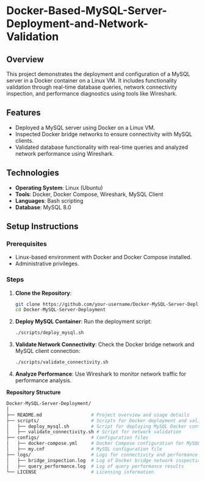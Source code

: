 # Docker-Based-MySQL-Server-Deployment-and-Network-Validation

## Overview
This project demonstrates the deployment and configuration of a MySQL server in a Docker container on a Linux VM. It includes functionality validation through real-time database queries, network connectivity inspection, and performance diagnostics using tools like Wireshark.

## Features
- Deployed a MySQL server using Docker on a Linux VM.
- Inspected Docker bridge networks to ensure connectivity with MySQL clients.
- Validated database functionality with real-time queries and analyzed network performance using Wireshark.

## Technologies
- **Operating System**: Linux (Ubuntu)
- **Tools**: Docker, Docker Compose, Wireshark, MySQL Client
- **Languages**: Bash scripting
- **Database**: MySQL 8.0

## Setup Instructions
### Prerequisites
- Linux-based environment with Docker and Docker Compose installed.
- Administrative privileges.

### Steps
1. **Clone the Repository**:
   ```bash
   git clone https://github.com/your-username/Docker-MySQL-Server-Deployment.git
   cd Docker-MySQL-Server-Deployment
2. **Deploy MySQL Container**:
   Run the deployment script:
   ```bash
   ./scripts/deploy_mysql.sh
3. **Validate Network Connectivity**:
   Check the Docker bridge network and MySQL client connection:
   ```bash
   ./scripts/validate_connectivity.sh
4. **Analyze Performance**: Use Wireshark to monitor network traffic for performance analysis.

**Repository Structure**
```bash
Docker-MySQL-Server-Deployment/
│
├── README.md                  # Project overview and usage details
├── scripts/                   # Scripts for Docker deployment and validation
│   ├── deploy_mysql.sh        # Script for deploying MySQL Docker container
│   ├── validate_connectivity.sh # Script for network validation
├── configs/                   # Configuration files
│   ├── docker-compose.yml     # Docker Compose configuration for MySQL
│   ├── my.cnf                 # MySQL configuration file
├── logs/                      # Logs for connectivity and performance analysis
│   ├── bridge_inspection.log  # Log of Docker bridge network inspection
│   ├── query_performance.log  # Log of query performance results
└── LICENSE                    # Licensing information
